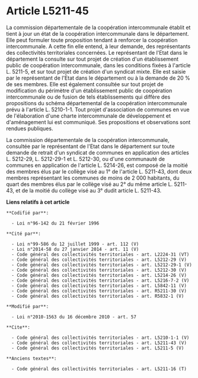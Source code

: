 # Article L5211-45

La commission départementale de la coopération intercommunale établit et tient à jour un état de la coopération
intercommunale dans le département. Elle peut formuler toute proposition tendant à renforcer la coopération intercommunale. A
cette fin elle entend, à leur demande, des représentants des collectivités territoriales concernées. Le représentant de
l'Etat dans le département la consulte sur tout projet de création d'un établissement public de coopération intercommunale,
dans les conditions fixées à l'article L. 5211-5, et sur tout projet de création d'un syndicat mixte. Elle est saisie par le
représentant de l'Etat dans le département ou à la demande de 20 % de ses membres. Elle est également consultée sur tout
projet de modification du périmètre d'un établissement public de coopération intercommunale ou de fusion de tels
établissements qui diffère des propositions du schéma départemental de la coopération intercommunale prévu à l'article L.
5210-1-1. Tout projet d'association de communes en vue de l'élaboration d'une charte intercommunale de développement et
d'aménagement lui est communiqué. Ses propositions et observations sont rendues publiques. 

La commission départementale de la coopération intercommunale, consultée par le représentant de l'Etat dans le département
sur toute demande de retrait d'un syndicat de communes en application des articles L. 5212-29, L. 5212-29-1 et L. 5212-30, ou
d'une communauté de communes en application de l'article L. 5214-26, est composé de la moitié des membres élus par le collège
visé au 1° de l'article L. 5211-43, dont deux membres représentant les communes de moins de 2 000 habitants, du quart des
membres élus par le collège visé au 2° du même article L. 5211-43, et de la moitié du collège visé au 3° dudit article L.
5211-43.

**Liens relatifs à cet article**

	**Codifié par**:

	  - Loi n°96-142 du 21 février 1996

	**Cité par**:

	  - Loi n°99-586 du 12 juillet 1999 - art. 112 (V)
	  - Loi n°2014-58 du 27 janvier 2014 - art. 11 (V)
	  - Code général des collectivités territoriales - art. L2224-31 (VT)
	  - Code général des collectivités territoriales - art. L5212-29 (V)
	  - Code général des collectivités territoriales - art. L5212-29-1 (V)
	  - Code général des collectivités territoriales - art. L5212-30 (V)
	  - Code général des collectivités territoriales - art. L5214-26 (V)
	  - Code général des collectivités territoriales - art. L5216-7-2 (V)
	  - Code général des collectivités territoriales - art. L5842-11 (V)
	  - Code général des collectivités territoriales - art. R5211-30 (V)
	  - Code général des collectivités territoriales - art. R5832-1 (V)

	**Modifié par**:

	  - Loi n°2010-1563 du 16 décembre 2010 - art. 57

	**Cite**:

	  - Code général des collectivités territoriales - art. L5210-1-1 (V)
	  - Code général des collectivités territoriales - art. L5211-43 (V)
	  - Code général des collectivités territoriales - art. L5211-5 (V)

	**Anciens textes**:

	  - Code général des collectivités territoriales - art. L5211-16 (T)
